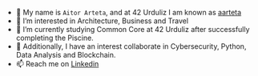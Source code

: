 - 👋 My name is <code>Aitor Arteta</code>, and at 42 Urduliz I am known as [aarteta](https://profile.intra.42.fr/users/aarteta)
- 👀 I’m interested in Architecture, Business and Travel
- 🌱 I’m currently studying Common Core at 42 Urduliz after successfully completing the Piscine.
- 🚀 Additionally, I have an interest collaborate in Cybersecurity, Python, Data Analysis and Blockchain.
- 📫 Reach me on [Linkedin](https://es.linkedin.com/in/arteta)
